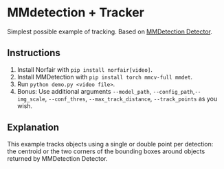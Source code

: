 # MMdetection + Tracker

Simplest possible example of tracking. Based on [MMDetection Detector](https://github.com/open-mmlab/mmdetection).

## Instructions

1. Install Norfair with `pip install norfair[video]`.
2. Install MMDetection with `pip install torch mmcv-full mmdet`.
3. Run `python demo.py <video file>`.
4. Bonus: Use additional arguments `--model_path`, `--config_path`,`--img_scale`, `--conf_thres`, `--max_track_distance`, `--track_points` as you wish.

## Explanation

This example tracks objects using a single or double point per detection: the centroid or the two corners of the bounding boxes around objects returned by MMDetection Detector.
